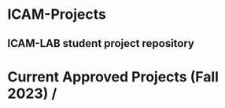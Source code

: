 # ICAM-Projects
ICAM-LAB student project repository
--------------------------------------
# Current Approved Projects (Fall 2023) \/
